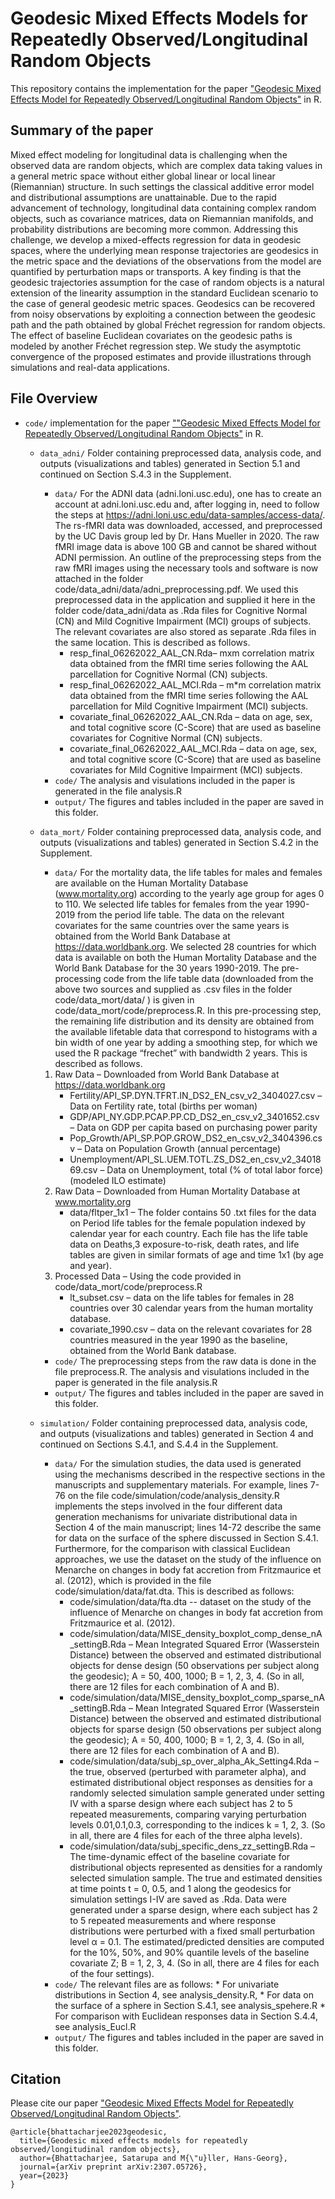 # Geodesic Mixed Effects Models for Repeatedly Observed/Longitudinal Random Objects

This repository contains the implementation for the paper ["Geodesic Mixed Effects Model for Repeatedly Observed/Longitudinal Random Objects"](https://arxiv.org/pdf/2307.05726) in R.

## Summary of the paper

Mixed effect modeling for longitudinal data is challenging when the observed data are random objects, which are complex data taking values in a general metric space without either global linear or local linear (Riemannian) structure. In such settings the classical additive error model and distributional assumptions are unattainable. Due to the rapid advancement of technology, longitudinal data containing complex random objects, such as covariance matrices, data on Riemannian manifolds, and probability distributions are becoming more common. Addressing this challenge, we develop a mixed-effects regression for data in geodesic spaces, where the underlying mean response trajectories are geodesics in the metric space and the deviations of the observations from the model are quantified by perturbation maps or transports. A key finding is that the geodesic trajectories assumption for the case of random objects is a natural extension of the linearity assumption in the standard Euclidean scenario to the case of general geodesic metric spaces. Geodesics can be recovered from noisy observations by exploiting a connection between the geodesic path and the path obtained by global Fréchet regression for random objects. The effect of baseline Euclidean covariates on the geodesic paths is modeled by another Fréchet regression step. We study the asymptotic convergence of the proposed estimates and provide illustrations through simulations and real-data applications.

## File Overview

-   `code/` implementation for the paper [""Geodesic Mixed Effects Model for Repeatedly Observed/Longitudinal Random Objects"](https://arxiv.org/pdf/2307.05726) in R.
    -   `data_adni/` Folder containing preprocessed data, analysis code, and outputs (visualizations and tables) generated in Section 5.1 and continued on Section S.4.3 in the Supplement.

        -   `data/` For the ADNI data (adni.loni.usc.edu), one has to create an account at adni.loni.usc.edu and, after logging in, need to follow the steps at <https://adni.loni.usc.edu/data-samples/access-data/>. The rs-fMRI data was downloaded, accessed, and preprocessed by the UC Davis group led by Dr. Hans Mueller in 2020. The raw fMRI image data is above 100 GB and cannot be shared without ADNI permission. An outline of the preprocessing steps from the raw fMRI images using the necessary tools and software is now attached in the folder code/data_adni/data/adni_preprocessing.pdf. We used this preprocessed data in the application and supplied it here in the folder code/data_adni/data as .Rda files for Cognitive Normal (CN) and Mild Cognitive Impairment (MCI) groups of subjects. The relevant covariates are also stored as separate .Rda files in the same location. This is described as follows.
            -   resp_final_06262022_AAL_CN.Rda– mxm correlation matrix data obtained from the fMRI time series following the AAL parcellation for Cognitive Normal (CN) subjects.
            -   resp_final_06262022_AAL_MCI.Rda – m\*m correlation matrix data obtained from the fMRI time series following the AAL parcellation for Mild Cognitive Impairment (MCI) subjects.
            -   covariate_final_06262022_AAL_CN.Rda – data on age, sex, and total cognitive score (C-Score) that are used as baseline covariates for Cognitive Normal (CN) subjects.
            -   covariate_final_06262022_AAL_MCI.Rda – data on age, sex, and total cognitive score (C-Score) that are used as baseline covariates for Mild Cognitive Impairment (MCI) subjects.
        -   `code/` The analysis and visulations included in the paper is generated in the file analysis.R
        -   `output/` The figures and tables included in the paper are saved in this folder.

    -   `data_mort/` Folder containing preprocessed data, analysis code, and outputs (visualizations and tables) generated in Section S.4.2 in the Supplement.

        -   `data/` For the mortality data, the life tables for males and females are available on the Human Mortality Database (www.mortality.org) according to the yearly age group for ages 0 to 110. We selected life tables for females from the year 1990-2019 from the period life table. The data on the relevant covariates for the same countries over the same years is obtained from the World Bank Database at <https://data.worldbank.org>. We selected 28 countries for which data is available on both the Human Mortality Database and the World Bank Database for the 30 years 1990-2019. The pre-processing code from the life table data (downloaded from the above two sources and supplied as .csv files in the folder code/data_mort/data/ ) is given in code/data_mort/code/preprocess.R. In this pre-processing step, the remaining life distribution and its density are obtained from the available lifetable data that correspond to histograms with a bin width of one year by adding a smoothing step, for which we used the R package “frechet” with bandwidth 2 years. This is described as follows.

        1.  Raw Data – Downloaded from World Bank Database at <https://data.worldbank.org>
            -   Fertility/API_SP.DYN.TFRT.IN_DS2_EN_csv_v2_3404027.csv – Data on Fertility rate, total (births per woman)
            -   GDP/API_NY.GDP.PCAP.PP.CD_DS2_en_csv_v2_3401652.csv – Data on GDP per capita based on purchasing power parity
            -   Pop_Growth/API_SP.POP.GROW_DS2_en_csv_v2_3404396.csv – Data on Population Growth (annual percentage)
            -   Unemployment/API_SL.UEM.TOTL.ZS_DS2_en_csv_v2_3401869.csv – Data on Unemployment, total (% of total labor force) (modeled ILO estimate)
        2.  Raw Data – Downloaded from Human Mortality Database at www.mortality.org
            -   data/fltper_1x1 – The folder contains 50 .txt files for the data on Period life tables for the female population indexed by calendar year for each country. Each file has the life table data on Deaths,3 exposure-to-risk, death rates, and life tables are given in similar formats of age and time 1x1 (by age and year).
        3.  Processed Data – Using the code provided in code/data_mort/code/preprocess.R
            -   lt_subset.csv – data on the life tables for females in 28 countries over 30 calendar years from the human mortality database.
            -   covariate_1990.csv – data on the relevant covariates for 28 countries measured in the year 1990 as the baseline, obtained from the World Bank database.

        -   `code/` The preprocessing steps from the raw data is done in the file preprocess.R. The analysis and visulations included in the paper is generated in the file analysis.R
        -   `output/` The figures and tables included in the paper are saved in this folder.

    -   `simulation/` Folder containing preprocessed data, analysis code, and outputs (visualizations and tables) generated in Section 4 and continued on Sections S.4.1, and S.4.4 in the Supplement.

        -   `data/` For the simulation studies, the data used is generated using the mechanisms described in the respective sections in the manuscripts and supplementary materials. For example, lines 7-76 on the file code/simulation/code/analysis_density.R implements the steps involved in the four different data generation mechanisms for univariate distributional data in Section 4 of the main manuscript; lines 14-72 describe the same for data on the surface of the sphere discussed in Section S.4.1. Furthermore, for the comparison with classical Euclidean approaches, we use the dataset on the study of the influence on Menarche on changes in body fat accretion from Fritzmaurice et al. (2012), which is provided in the file code/simulation/data/fat.dta. This is described as follows:
            -   code/simulation/data/fta.dta -- dataset on the study of the influence of Menarche on changes in body fat accretion from Fritzmaurice et al. (2012).
            -   code/simulation/data/MISE_density_boxplot_comp_dense_nA_settingB.Rda – Mean Integrated Squared Error (Wasserstein Distance) between the observed and estimated distributional objects for dense design (50 observations per subject along the geodesic); A = 50, 400, 1000; B = 1, 2, 3, 4. (So in all, there are 12 files for each combination of A and B).
            -   code/simulation/data/MISE_density_boxplot_comp_sparse_nA_settingB.Rda – Mean Integrated Squared Error (Wasserstein Distance) between the observed and estimated distributional objects for sparse design (50 observations per subject along the geodesic); A = 50, 400, 1000; B = 1, 2, 3, 4. (So in all, there are 12 files for each combination of A and B).
            -   code/simulation/data/subj_sp_over_alpha_Ak_Setting4.Rda – the true, observed (perturbed with parameter alpha), and estimated distributional object responses as densities for a randomly selected simulation sample generated under setting IV with a sparse design where each subject has 2 to 5 repeated measurements, comparing varying perturbation levels 0.01,0.1,0.3, corresponding to the indices k = 1, 2, 3. (So in all, there are 4 files for each of the three alpha levels).
            -   code/simulation/data/subj_specific_dens_zz_settingB.Rda – The time-dynamic effect of the baseline covariate for distributional objects represented as densities for a randomly selected simulation sample. The true and estimated densities at time points t = 0, 0.5, and 1 along the geodesics for simulation settings I-IV are saved as .Rda. Data were generated under a sparse design, where each subject has 2 to 5 repeated measurements and where response distributions were perturbed with a fixed small perturbation level α = 0.1. The estimated/predicted densities are computed for the 10%, 50%, and 90% quantile levels of the baseline covariate Z; B = 1, 2, 3, 4. (So in all, there are 4 files for each of the four settings).
        -   `code/` The relevant files are as follows: \* For univariate distributions in Section 4, see analysis_density.R, \* For data on the surface of a sphere in Section S.4.1, see analysis_spehere.R \* For comparison with Euclidean responses data in Section S.4.4, see analysis_Eucl.R
        -   `output/` The figures and tables included in the paper are saved in this folder.

## Citation

Please cite our paper ["Geodesic Mixed Effects Model for Repeatedly Observed/Longitudinal Random Objects"](https://arxiv.org/pdf/2307.05726).

```         
@article{bhattacharjee2023geodesic,
  title={Geodesic mixed effects models for repeatedly observed/longitudinal random objects},
  author={Bhattacharjee, Satarupa and M{\"u}ller, Hans-Georg},
  journal={arXiv preprint arXiv:2307.05726},
  year={2023}
}
```
